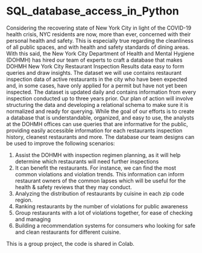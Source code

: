 # SQL_database_access_in_Python

Considering the recovering state of New York City in light of the COVID-19 health crisis, NYC residents are now, more than ever, concerned with their personal health and safety. This is especially true regarding the cleanliness of all public spaces, and with health and safety standards of dining areas. With this said, the New York City Department of Health and Mental Hygiene (DOHMH) has hired our team of experts to craft a database that makes DOHMH New York City Restaurant Inspection Results data easy to form queries and draw insights. The dataset we will use contains restaurant inspection data of active restaurants in the city who have been expected and, in some cases, have only applied for a permit but have not yet been inspected. The dataset is updated daily and contains information from every inspection conducted up to three years prior. Our plan of action will involve structuring the data and developing a relational schema to make sure it is normalized and ready for querying. While the goal of our efforts is to create a database that is understandable, organized, and easy to use, the analysts at the DOHMH offices can use queries that are informative for the public, providing easily accessible information for each restaurants inspection history, cleanest restaurants and more. The database our team designs can be used to improve the following scenarios:

1. Assist the DOHMH with inspection regimen planning, as it will help determine which restaurants will need further inspections
2. It can benefit the restaurants. For instance, we can find the most common violations and violation trends. This information can inform restaurant owners of the common lapses which will be useful for the health & safety reviews that they may conduct.
3. Analyzing the distribution of restaurants by cuisine in each zip code region.
4. Ranking restaurants by the number of violations for public awareness
5. Group restaurants with a lot of violations together, for ease of checking and managing
6. Building a recommendation systems for consumers who looking for safe and clean restaurants for different cuisine.


This is a group project, the code is shared in Colab. 
